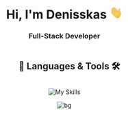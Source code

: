 <h1 align="center"> Hi, I'm Denisskas <img alt="wave" src="https://github.com/DeniskasPro/DeniskasPro/blob/main/icons/wave.gif" width="30" height="30"> </h1>
<h3 align="center">Full-Stack Developer</h3>

<div id="user-content-toc"> <ul align="center"> <summary> <h2 style="display: inline-block">  📖 Languages & Tools 🛠</h2> </summary> </ul> </div> 
  
<div align="center">
  
![My Skills](https://go-skill-icons.vercel.app/api/icons?i=vscode,ts,js,html,css,sass,tailwind,jquery,py,php,mysql,sqlite,vue,vite,figma,gimp,blender,ps,ai,arduino&theme=light&perline=10)

</div>

<div align="center"> <img alt="bg" src="https://github.com/DeniskasPro/DeniskasPro/blob/main/icons/bg_cornerrounder2.gif"> </div>
